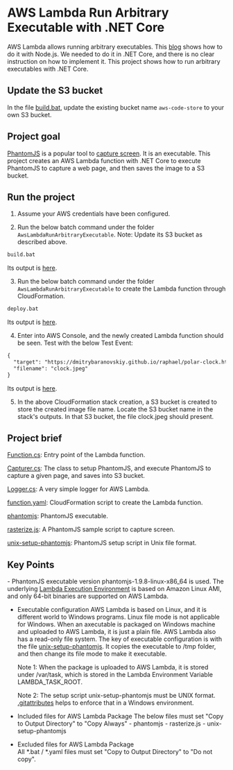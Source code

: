 # AWS Lambda Run Arbitrary Executable with .NET Core

AWS Lambda allows running arbitrary executables. This [blog](https://aws.amazon.com/blogs/compute/running-executables-in-aws-lambda/) shows how to do it with Node.js. We needed to do it in .NET Core, and there is no clear instruction on how to implement it. This project shows how to run arbitrary executables with .NET Core.

## Update the S3 bucket

In the file [build.bat](AwsLambdaRunArbitraryExecutable/build.bat), update the existing bucket name `aws-code-store` to your own S3 bucket.

## Project goal

[PhantomJS](http://phantomjs.org/) is a popular tool to [capture screen](http://phantomjs.org/screen-capture.html). It is an executable. This project creates an AWS Lambda function with .NET Core to execute PhantomJS to capture a web page, and then saves the image to a S3 bucket.

## Run the project

1. Assume your AWS credentials have been configured.

2. Run the below batch command under the folder `AwsLambdaRunArbitraryExecutable`. Note: Update its S3 bucket as described above.

```markdown
build.bat
```
Its output is [here](images/build-bat-output.png).

3. Run the below batch command under the folder `AwsLambdaRunArbitraryExecutable` to create the Lambda function through CloudFormation.

```markdown
deploy.bat
```
Its output is [here](images/deploy-bat-output.png).

4. Enter into AWS Console, and the newly created Lambda function should be seen. Test with the below Test Event:

```markdown
{
  "target": "https://dmitrybaranovskiy.github.io/raphael/polar-clock.html",
  "filename": "clock.jpeg"
}
```
Its output is [here](images/lambda-execution-output.png).

5. In the above CloudFormation stack creation, a S3 bucket is created to store the created image file name. Locate the S3 bucket name in the stack's outputs. In that S3 bucket, the file clock.jpeg should present.

## Project brief

[Function.cs](AwsLambdaRunArbitraryExecutable/Function.cs): Entry point of the Lambda function.

[Capturer.cs](AwsLambdaRunArbitraryExecutable/Capturer.cs): The class to setup PhantomJS, and execute PhantomJS to capture a given page, and saves into S3 bucket.

[Logger.cs](AwsLambdaRunArbitraryExecutable/Logger.cs): A very simple logger for AWS Lambda.

[function.yaml](AwsLambdaRunArbitraryExecutable/function.yaml): CloudFormation script to create the Lambda function.

[phantomjs](AwsLambdaRunArbitraryExecutable/phantomjs): PhantomJS executable.

[rasterize.js](AwsLambdaRunArbitraryExecutable/rasterize.js): A PhantomJS sample script to capture screen.

[unix-setup-phantomjs](AwsLambdaRunArbitraryExecutable/unix-setup-phantomjs): PhantomJS setup script in Unix file format.


## Key Points

﻿- PhantomJS executable version
    phantomjs-1.9.8-linux-x86_64 is used. The underlying [Lambda Execution Environment](https://docs.aws.amazon.com/lambda/latest/dg/current-supported-versions.html) is based on Amazon Linux AMI, and only 64-bit binaries are supported on AWS Lambda.

- Executable configuration
    AWS Lambda is based on Linux, and it is different world to Windows programs. Linux file mode is not applicable for Windows. When an axecutable is packaged on Windows machine and uploaded to AWS Lambda, it is just a plain file. AWS Lambda also has a read-only file system. The key of executable configuration is with the file [unix-setup-phantomjs](AwsLambdaRunArbitraryExecutable/unix-setup-phantomjs). It copies the executable to /tmp folder, and then change its file mode to make it executable.
	
	Note 1: When the package is uploaded to AWS Lambda, it is stored under /var/task, which is stored in the Lambda Environment Variable LAMBDA_TASK_ROOT.
	
	Note 2: The setup script unix-setup-phantomjs must be UNIX format. [.gitattributes](.gitattributes) helps to enforce that in a Windows environment.

- Included files for AWS Lambda Package
	The below files must set "Copy to Output Directory" to "Copy Always"
      - phantomjs
      - rasterize.js
      - unix-setup-phantomjs

- Excluded files for AWS Lambda Package	  
	All *.bat / *.yaml files must set "Copy to Output Directory" to "Do not copy".
